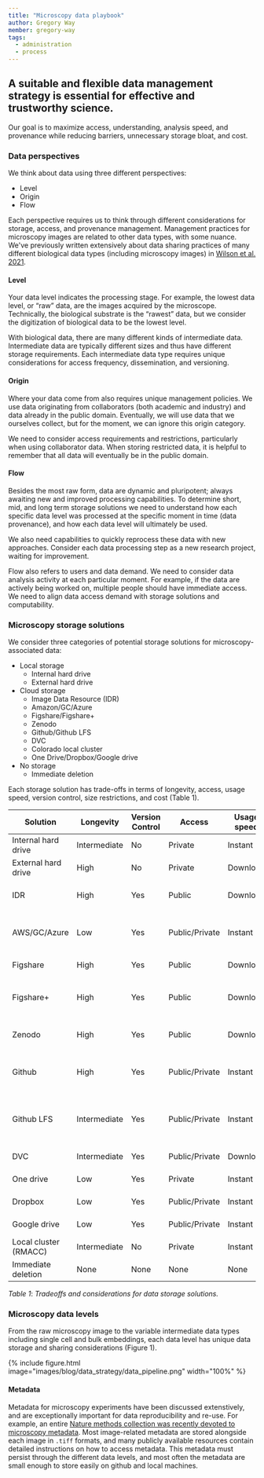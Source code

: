 ```yaml
---
title: "Microscopy data playbook"
author: Gregory Way
member: gregory-way
tags:
  - administration
  - process
---
```


## A suitable and flexible data management strategy is essential for effective and trustworthy science.

Our goal is to maximize access, understanding, analysis speed, and provenance while reducing barriers, unnecessary storage bloat, and cost.

### Data perspectives

We think about data using three different perspectives:

- Level
- Origin
- Flow

Each perspective requires us to think through different considerations for storage, access, and provenance management.
Management practices for microscopy images are related to other data types, with some nuance.
We've previously written extensively about data sharing practices of many different biological data types (including microscopy images) in [Wilson et al. 2021](https://doi.org/10.1002/1873-3468.14067).

#### Level

Your data level indicates the processing stage.
For example, the lowest data level, or “raw” data, are the images acquired by the microscope.
Technically, the biological substrate is the “rawest” data, but we consider the digitization of biological data to be the lowest level.

With biological data, there are many different kinds of intermediate data.
Intermediate data are typically different sizes and thus have different storage requirements.
Each intermediate data type requires unique considerations for access frequency, dissemination, and versioning.

#### Origin

Where your data come from also requires unique management policies.
We use data originating from collaborators (both academic and industry) and data already in the public domain.
Eventually, we will use data that we ourselves collect, but for the moment, we can ignore this origin category.

We need to consider access requirements and restrictions, particularly when using collaborator data.
When storing restricted data, it is helpful to remember that all data will eventually be in the public domain.

#### Flow

Besides the most raw form, data are dynamic and pluripotent; always awaiting new and improved processing capabilities.
To determine short, mid, and long term storage solutions  we need to understand how each specific data level was processed at the specific moment in time (data provenance), and how each data level will ultimately be used.

We also need capabilities to quickly reprocess these data with new approaches.
Consider each data processing step as a new research project, waiting for improvement.

Flow also refers to users and data demand.
We need to consider data analysis activity at each particular moment.
For example, if the data are actively being worked on, multiple people should have immediate access.
We need to align data access demand with storage solutions and computability.

### Microscopy storage solutions

We consider three categories of potential storage solutions for microscopy-associated data:

- Local storage
    - Internal hard drive
    - External hard drive
- Cloud storage
    - Image Data Resource (IDR)
    - Amazon/GC/Azure
    - Figshare/Figshare+
    - Zenodo
    - Github/Github LFS
    - DVC
    - Colorado local cluster
    - One Drive/Dropbox/Google drive
- No storage
     - Immediate deletion

Each storage solution has trade-offs in terms of longevity, access, usage speed, version control, size restrictions, and cost (Table 1).

| Solution              | Longevity    | Version Control | Access          | Usage speed | Size limits                       | Cost                                                                |
|-----------------------|--------------|-----------------|-----------------|-------------|-----------------------------------|---------------------------------------------------------------------|
| Internal hard drive   | Intermediate | No              | Private         | Instant     | <= 18TB (Total)                   | ~$15 per TB one time cost                                 |
| External hard drive   | High         | No              | Private         | Download    | <= 18TB (Total)                   | ~$15 per TB one time cost                                 |
| IDR                   | High         | Yes             | Public          | Download    | >= 2TB (Per dataset)              | Free                                                                |
| AWS/GC/Azure          | Low          | Yes             | Public/Private  | Instant     | >= 2TB (Per dataset)              | $0.02 - $0.04 per GB / Month ($40 to $80 per month per 2TB dataset) |
| Figshare              | High         | Yes             | Public          | Download    | 20GB (Total)                      | Free ([Details](https://help.figshare.com/article/figshare-account-limits))                                                      |
| Figshare+             | High         | Yes             | Public          | Download    | 250GB > x > 5TB (Per dataset)     | $745 > x > $11,860 one time cost ([Details](https://knowledge.figshare.com/plus))                          |
| Zenodo                | High         | Yes             | Public          | Download    | >= 50GB (Per dataset)             | Free ([Details](https://help.zenodo.org/))                                                      |
| Github                | High         | Yes             | Public/Private  | Instant     | >= 100MB (Per file) (Details)     | Free                                                                |
| Github LFS            | Intermediate | Yes             | Public/Private  | Instant     | >= 2GB (up to 5GB for paid plans) | 50GB data pack for $5 per month ([Details](https://docs.github.com/en/billing/managing-billing-for-git-large-file-storage/about-billing-for-git-large-file-storage))                           |
| DVC                   | Intermediate | Yes             | Public/Private  | Download    | None                              | Cost of linked service (AWS/Azure/GC)                               |
| One drive             | Low          | Yes             | Private         | Instant     | >= 5TB (Total)                    | Free to AMC                                                         |
| Dropbox               | Low          | Yes             | Public/Private  | Instant     | Unlimited (Total)                    | $24 per user / month ([Details](https://www.dropbox.com/plans))                                   |
| Google drive          | Low          | Yes             | Public/Private  | Instant     | >= 5TB (Total)                    | $25 per month (5 users)([Details](https://one.google.com/about/plans))                                             |
| Local cluster (RMACC) | Intermediate | No              | Private         | Instant     |                                   |                                                                     |
| Immediate deletion    | None         | None            | None            | None        | None                              | None                                                                |
*Table 1*: _Tradeoffs and considerations for data storage solutions._

### Microscopy data levels

From the raw microscopy image to the variable intermediate data types including single cell and bulk embeddings, each data level has unique data storage and sharing considerations (Figure 1).

{%
  include figure.html
  image="images/blog/data_strategy/data_pipeline.png"
  width="100%"
%}

#### Metadata

Metadata for microscopy experiments have been discussed extenstively, and are exceptionally important for data reproducibility and re-use.
For example, an entire [Nature methods collection was recently devoted to microscopy metadata](https://www.nature.com/collections/djiciihhjh).
Most image-related metadata are stored alongside each image in `.tiff` formats, and many publicly available resources contain detailed instructions on how to access metadata.
This metadata must persist through the different data levels, and most often the metadata are small enough to store easily on github and local machines.
